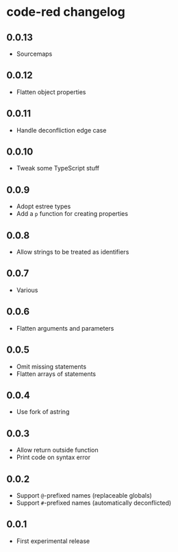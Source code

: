 # code-red changelog

## 0.0.13

* Sourcemaps

## 0.0.12

* Flatten object properties

## 0.0.11

* Handle deconfliction edge case

## 0.0.10

* Tweak some TypeScript stuff

## 0.0.9

* Adopt estree types
* Add a `p` function for creating properties

## 0.0.8

* Allow strings to be treated as identifiers

## 0.0.7

* Various

## 0.0.6

* Flatten arguments and parameters

## 0.0.5

* Omit missing statements
* Flatten arrays of statements

## 0.0.4

* Use fork of astring

## 0.0.3

* Allow return outside function
* Print code on syntax error

## 0.0.2

* Support `@`-prefixed names (replaceable globals)
* Support `#`-prefixed names (automatically deconflicted)

## 0.0.1

* First experimental release